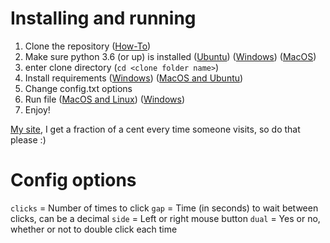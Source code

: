 # Installing and running

1. Clone the repository ([How-To](https://docs.github.com/en/github/creating-cloning-and-archiving-repositories/cloning-a-repository-from-github/cloning-a-repository))
2. Make sure python 3.6 (or up) is installed ([Ubuntu](https://linuxize.com/post/how-to-install-python-3-8-on-ubuntu-18-04/#installing-python-38-on-ubuntu-with-apt)) ([Windows](https://realpython.com/installing-python/#how-to-install-from-the-full-installer)) ([MacOS](https://docs.python-guide.org/starting/install3/osx/#doing-it-right))
3. enter clone directory (`cd <clone folder name>`)
4. Install requirements ([Windows](https://paste.gg/p/anonymous/31e61c8788b94a8fb1c168de88ec5fe5/files/6eb69586717c4d1eb1b52d2b00ac85da/raw)) ([MacOS and Ubuntu](https://paste.gg/p/anonymous/f37d322e245246adbf18d8406091766e/files/6864b6c83adf42aabc57f10c2ca00df3/raw))
5. Change config.txt options
6. Run file ([MacOS and Linux](https://paste.gg/p/anonymous/70f940ac438f4c2c8ba6c14b37439bea/files/7304c86908434dcea0676ff7c508e583/raw)) ([Windows](https://paste.gg/p/anonymous/9598e4398fd14df2b565121edb6ffa69/files/f81cf6c5459e4243aee4777ffea53477/raw))
7. Enjoy!

[My site](https://editid.me), I get a fraction of a cent every time someone visits, so do that please :)

# Config options
`clicks` = Number of times to click
`gap` = Time (in seconds) to wait between clicks, can be a decimal
`side` = Left or right mouse button
`dual` = Yes or no, whether or not to double click each time

